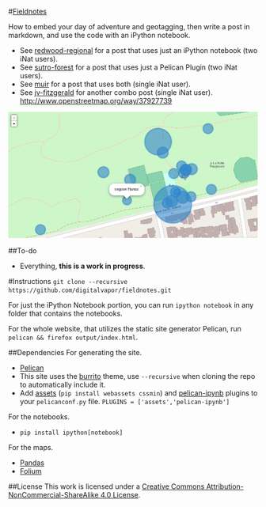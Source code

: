 #[Fieldnotes](https://github.com/digitalvapor/fieldnotes)

How to embed your day of adventure and geotagging, then write a post in markdown, and use the code with an iPython notebook.

* See [redwood-regional]() for a post that uses just an iPython notebook (two iNat users).
* See [sutro-forest]() for a post that uses just a Pelican Plugin (two iNat users).
* See [muir]() for a post that uses both (single iNat user).
* See [jv-fitzgerald]() for another combo post (single iNat user). http://www.openstreetmap.org/way/37927739

![output](content/images/output.png)

##To-do
* Everything, **this is a work in progress**.

#Instructions
`git clone --recursive https://github.com/digitalvapor/fieldnotes.git`

For just the iPython Notebook portion, you can run `ipython notebook` in any folder that contains the notebooks.

For the whole website, that utilizes the static site generator Pelican, run `pelican && firefox output/index.html`.

##Dependencies
For generating the site.

* [Pelican](https://github.com/getpelican/pelican)
* This site uses the [burrito](https://github.com/fly/burrito) theme, use `--recursive` when cloning the repo to automatically include it.
* Add [assets](https://github.com/getpelican/pelican-plugins/tree/master/assets) (`pip install webassets cssmin`) and [pelican-ipynb](https://github.com/danielfrg/pelican-ipynb) plugins to your `pelicanconf.py` file. `PLUGINS = ['assets','pelican-ipynb']`

For the notebooks.

* `pip install ipython[notebook]`

For the maps.

* [Pandas](https://github.com/pydata/pandas)
* [Folium](https://github.com/wrobstory/folium)

##License
This work is licensed under a [Creative Commons Attribution-NonCommercial-ShareAlike 4.0 License](https://creativecommons.org/licenses/by-nc-sa/4.0/).
